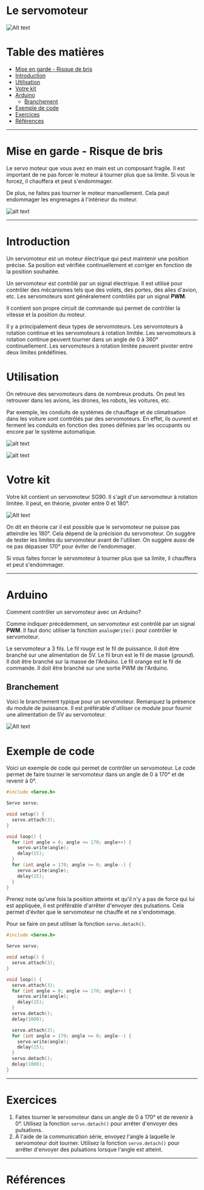 # Le servomoteur <!-- omit in toc -->

![Alt text](assets/servo-samples.jpg)

# Table des matières <!-- omit in toc -->
- [Mise en garde - Risque de bris](#mise-en-garde---risque-de-bris)
- [Introduction](#introduction)
- [Utilisation](#utilisation)
- [Votre kit](#votre-kit)
- [Arduino](#arduino)
  - [Branchement](#branchement)
- [Exemple de code](#exemple-de-code)
- [Exercices](#exercices)
- [Références](#références)

---

# Mise en garde - Risque de bris

Le servo moteur que vous avez en main est un composant fragile. Il est important de ne pas forcer le moteur à tourner plus que sa limite. Si vous le forcez, il chauffera et peut s'endommager.

De plus, ne faites pas tourner le moteur manuellement. Cela peut endommager les engrenages à l'intérieur du moteur.

![alt text](assets/m2-res_854p.webp)

---

# Introduction
Un servomoteur est un moteur électrique qui peut maintenir une position précise. Sa position est vérifiée continuellement et corriger en fonction de la position souhaitée.

Un servomoteur est contrôlé par un signal électrique. Il est utilisé pour contrôler des mécanismes tels que des volets, des portes, des ailes d'avion, etc. Les servomoteurs sont généralement contrôlés par un signal **PWM**.

Il contient son propre circuit de commande qui permet de contrôler la vitesse et la position du moteur.

Il y a principalement deux types de servomoteurs. Les servomoteurs à rotation continue et les servomoteurs à rotation limitée. Les servomoteurs à rotation continue peuvent tourner dans un angle de 0 à 360° continuellement. Les servomoteurs à rotation limitée peuvent pivoter entre deux limites prédéfinies.

# Utilisation
On retrouve des servomoteurs dans de nombreux produits. On peut les retrouver dans les avions, les drones, les robots, les voitures, etc.

Par exemple, les conduits de systèmes de chauffage et de climatisation dans les voiture sont contrôlés par des servomoteurs. En effet, ils ouvrent et ferment les conduits en fonction des zones définies par les occupants ou encore par le système automatique.

![alt text](assets/120mm_fan_to_100mm_pipe_extended.gif)

![alt text](assets/EDF-thrust-vectoring-optimized.gif)

# Votre kit
Votre kit contient un servomoteur SG90. Il s'agit d'un servomoteur à rotation limitée. Il peut, en théorie, pivoter entre 0 et 180°.

![Alt text](assets/sg90.jpg)

On dit en théorie car il est possible que le servomoteur ne puisse pas atteindre les 180°. Cela dépend de la précision du servomoteur. On suggère de tester les limites du servomoteur avant de l'utiliser. On suggère aussi de ne pas dépasser 170° pour éviter de l'endommager.

Si vous faites forcer le servomoteur à tourner plus que sa limite, il chauffera et peut s'endommager.

---

# Arduino
Comment contrôler un servomoteur avec un Arduino?

Comme indiquer précédemment, un servomoteur est contrôlé par un signal **PWM**. Il faut donc utiliser la fonction `analogWrite()` pour contrôler le servomoteur.

Le servomoteur a 3 fils. Le fil rouge est le fil de puissance. Il doit être branché sur une alimentation de 5V. Le fil brun est le fil de masse (*ground*). Il doit être branché sur la masse de l'Arduino. Le fil orange est le fil de commande. Il doit être branché sur une sortie PWM de l'Arduino.

## Branchement
Voici le branchement typique pour un servomoteur. Remarquez la présence du module de puissance. Il est préférable d'utiliser ce module pour fournir une alimentation de 5V au servomoteur.

![Alt text](assets/branchement_servo_bb.svg)

# Exemple de code
Voici un exemple de code qui permet de contrôler un servomoteur. Le code permet de faire tourner le servomoteur dans un angle de 0 à 170° et de revenir à 0°.

```cpp
#include <Servo.h>

Servo servo;

void setup() {
  servo.attach(3);
}

void loop() {
  for (int angle = 0; angle <= 170; angle++) {
    servo.write(angle);
    delay(15);
  }
  for (int angle = 170; angle >= 0; angle--) {
    servo.write(angle);
    delay(15);
  }
}
```

Prenez note qu'une fois la position atteinte et qu'il n'y a pas de force qui lui est appliquée, il est préférable d'arrêter d'envoyer des pulsations. Cela permet d'éviter que le servomoteur ne chauffe et ne s'endommage.

Pour se faire on peut utiliser la fonction `servo.detach()`.

```cpp
#include <Servo.h>

Servo servo;

void setup() {
  servo.attach(3);
}

void loop() {
  servo.attach(3);
  for (int angle = 0; angle <= 170; angle++) {
    servo.write(angle);
    delay(15);
  }
  servo.detach();
  delay(1000);

  servo.attach(3);
  for (int angle = 170; angle >= 0; angle--) {
    servo.write(angle);
    delay(15);
  }
  servo.detach();
  delay(1000);
}
```

---

# Exercices
1. Faites tourner le servomoteur dans un angle de 0 à 170° et de revenir à 0°. Utilisez la fonction `servo.detach()` pour arrêter d'envoyer des pulsations.
2. À l'aide de la communication série, envoyez l'angle à laquelle le servomoteur doit tourner. Utilisez la fonction `servo.detach()` pour arrêter d'envoyer des pulsations lorsque l'angle est atteint.

---

# Références